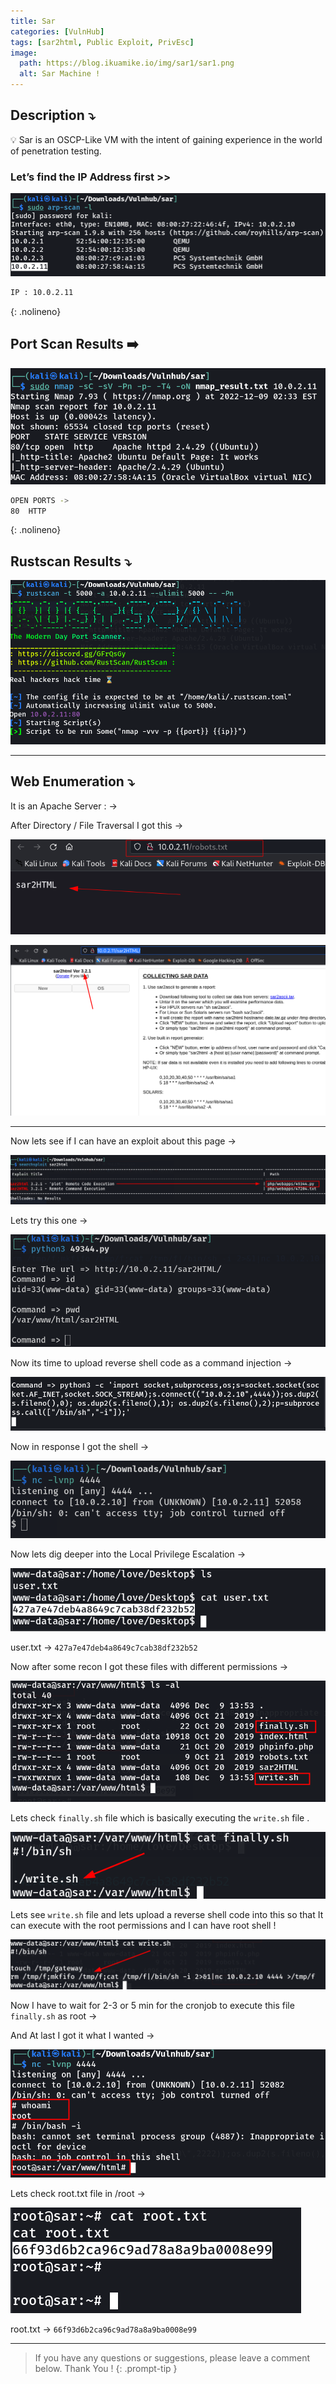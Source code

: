 ```yaml
---
title: Sar
categories: [VulnHub]
tags: [sar2html, Public Exploit, PrivEsc]
image:
  path: https://blog.ikuamike.io/img/sar1/sar1.png
  alt: Sar Machine !
---
```


## **Description ⤵️**


💡 Sar is an OSCP-Like VM with the intent of gaining experience in the world of penetration testing.



### Let’s find the IP Address first >>

![Untitled](/Vulnhub-Files/img/Sar/Untitled.png)

```bash
IP : 10.0.2.11
```
{: .nolineno}

## Port Scan Results ➡️

![Untitled](/Vulnhub-Files/img/Sar/Untitled%201.png)

```bash
OPEN PORTS ->
80  HTTP
```
{: .nolineno}

## Rustscan Results ⤵️

![Untitled](/Vulnhub-Files/img/Sar/Untitled%202.png)

---

## Web Enumeration ⤵️

It is an Apache Server : →

After Directory / File Traversal  I got this →

![Untitled](/Vulnhub-Files/img/Sar/Untitled%203.png)

![Untitled](/Vulnhub-Files/img/Sar/Untitled%204.png)

---

Now lets see if I can have an exploit about this page →

![Untitled](/Vulnhub-Files/img/Sar/Untitled%205.png)

Lets try this one →

![Untitled](/Vulnhub-Files/img/Sar/Untitled%206.png)

Now its time to upload reverse shell code as a command injection →

![Untitled](/Vulnhub-Files/img/Sar/Untitled%207.png)

Now in response I got the shell →

![Untitled](/Vulnhub-Files/img/Sar/Untitled%208.png)

Now lets dig deeper into the Local Privilege Escalation →

![Untitled](/Vulnhub-Files/img/Sar/Untitled%209.png)

user.txt → `427a7e47deb4a8649c7cab38df232b52`

Now after some recon I got these files with different permissions →

![Untitled](/Vulnhub-Files/img/Sar/Untitled%2010.png)

Lets check `finally.sh` file which is basically executing the `write.sh` file .

![Untitled](/Vulnhub-Files/img/Sar/Untitled%2011.png)

Lets see `write.sh` file and lets upload a reverse shell code into this so that It can execute with the root permissions and I can have root shell !

![Untitled](/Vulnhub-Files/img/Sar/Untitled%2012.png)

Now I have to wait for 2-3 or 5 min for the cronjob to execute this file `finally.sh` as root →

And At last I got it what I wanted →

![Untitled](/Vulnhub-Files/img/Sar/Untitled%2013.png)

Lets check root.txt file in /root →

![Untitled](/Vulnhub-Files/img/Sar/Untitled%2014.png)

root.txt → `66f93d6b2ca96c9ad78a8a9ba0008e99`

---

> If you have any questions or suggestions, please leave a comment below.
Thank You ! 
{: .prompt-tip }